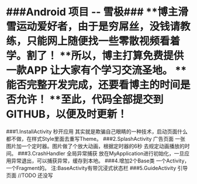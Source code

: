 ###Android 项目 -- 雪极###
    **博主滑雪运动爱好者，由于是穷屌丝，没钱请教练，只能网上随便找一些零散视频看着学。割了！
    **所以，博主打算免费提供一款APP 让大家有个学习交流圣地。
    **能否完整开发完成，还要看博主的时间是否允许！
    **至此，代码全部提交到GITHUB，以便及时更新！
=============================
###1.InstallActivity 秒开应用
	其实就是欺骗自己眼睛的一种技术，启动页面什么都不做，在样式Style里面去重写Theme。
###2.SplashActivity 广告页面
	一张图片加一个定时器。图片做了个放大动画，根据定时器的6秒 去规定动画播放的时间。
###3.CrashHandler 全局异常捕获
    放在MyApplication进行初始化，一旦应用异常退出，可以捕获异常，缓存到本地。
###4.增加2个Base类 一个Activity，一个Fragment的。
    注:BaseActivity有带沉浸式状态栏
###5.GuideActivity 引导页面
    //TODO 还没写
